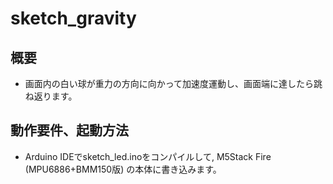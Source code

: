 # sketch_gravity

## 概要

* 画面内の白い球が重力の方向に向かって加速度運動し、画面端に達したら跳ね返ります。

## 動作要件、起動方法

* Arduino IDEでsketch_led.inoをコンパイルして, M5Stack Fire (MPU6886+BMM150版) の本体に書き込みます。

